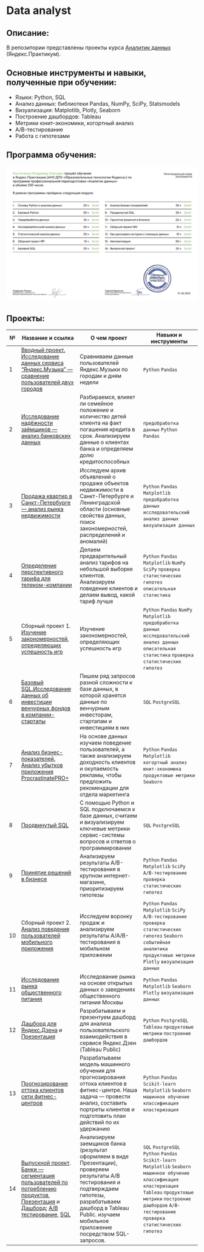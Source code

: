 # Data analyst

## Описание:
В репозитории представлены проекты курса [Аналитик данных](https://praktikum.yandex.ru/data-analyst/) (Яндекс.Практикум).

## Основные инструменты и навыки, полученные при обучении:
- Языки: Python, SQL
- Анализ данных: библиотеки Pandas, NumPy, SciPy, Statsmodels
- Визуализация: Matplotlib, Plotly, Seaborn
- Построение дашбордов: Tableau
- Метрики юнит-экономики, когортный анализ
- А/В-тестирование
- Работа с гипотезами


## Программа обучения:
![-](https://github.com/Strangervl/Yandex-DA/blob/main/cert/cert_2.png)

## Проекты:
| №| Название и ссылка | О чем проект                                                     | Навыки и инструменты           |  
|-----------|-------------------|------------------------------------------------------------------|-----------------------------------|
|1              |[Вводный проект. Исследование данных сервиса “Яндекс.Музыка” — сравнение пользователей двух городов](https://github.com/Strangervl/Yandex-DA/blob/main/1.%D0%AF%D0%BD%D0%B4%D0%B5%D0%BA%D1%81.%D0%9C%D1%83%D0%B7%D1%8B%D0%BA%D0%B0/%D0%AF%D0%BD%D0%B4%D0%B5%D0%BA%D1%81%20%D0%9C%D1%83%D0%B7%D1%8B%D0%BA%D0%B0.ipynb)|Сравниваем данные пользователей Яндекс.Музыки по городам и дням недели|`Python` `Pandas`|
|2              |[Исследование надёжности заёмщиков — анализ банковских данных](https://github.com/Strangervl/Yandex-DA/blob/main/2.%D0%9D%D0%B0%D0%B4%D0%B5%D0%B6%D0%BD%D0%BE%D1%81%D1%82%D1%8C%20%D0%B7%D0%B0%D0%B5%D0%BC%D1%89%D0%B8%D0%BA%D0%BE%D0%B2/%D0%98%D1%81%D1%81%D0%BB%D0%B5%D0%B4%D0%BE%D0%B2%D0%B0%D0%BD%D0%B8%D0%B5%20%D0%BD%D0%B0%D0%B4%D0%B5%D0%B6%D0%BD%D0%BE%D1%81%D1%82%D0%B8%20%D0%B7%D0%B0%D0%B5%D0%BC%D1%89%D0%B8%D0%BA%D0%BE%D0%B2.ipynb)|Разбираемся, влияет ли семейное положение и количество детей клиента на факт погашения кредита в срок. Анализируем данные о клиентах банка и определяем долю кредитоспособных|`предобработка данных` `Python` `Pandas`|
|3              |[Продажа квартир в Санкт-Петербурге — анализ рынка недвижимости](https://github.com/Strangervl/Yandex-DA/blob/main/3.%D0%9F%D1%80%D0%BE%D0%B4%D0%B0%D0%B6%D0%B0%20%D0%BA%D0%B2%D0%B0%D1%80%D1%82%D0%B8%D1%80/real_estate.ipynb)|Исследуем архив объявлений о продаже объектов недвижимости в Санкт-Петербурге и Ленинградской области (основные свойства данных, поиск закономерностей, распределений и аномалий)|`Python` `Pandas` `Matplotlib` `предобработка данных` `исследовательский анализ данных` `визуализация данных`|
|4              |[Определение перспективного тарифа для телеком-компании](https://github.com/Strangervl/Yandex-DA/blob/main/4.%D0%90%D0%BD%D0%B0%D0%BB%D0%B8%D0%B7%20%D1%82%D0%B0%D1%80%D0%B8%D1%84%D0%BE%D0%B2%20%D0%BC%D0%BE%D0%B1%20%D0%BE%D0%BF%D0%B5%D1%80%D0%B0%D1%82%D0%BE%D1%80%D0%B0/%D0%90%D0%BD%D0%B0%D0%BB%D0%B8%D0%B7%20%D1%82%D0%B0%D1%80%D0%B8%D1%84%D0%BE%D0%B2%20%D0%BC%D0%BE%D0%B1.%20%D0%BE%D0%BF%D0%B5%D1%80%D0%B0%D1%82%D0%BE%D1%80%D0%B0.ipynb)|Делаем предварительный анализ тарифов на небольшой выборке клиентов. Анализируем поведение клиентов и делаем вывод, какой тариф лучше| `Python` `Pandas` `Matplotlib` `NumPy` `SciPy` `проверка статистических гипотез` `описательная статистика`|
|5              |Сборный проект 1. [Изучение закономерностей, определяющих успешность игр](https://github.com/Strangervl/Yandex-DA/blob/main/5.%D0%A1%D0%B1%D0%BE%D1%80%D0%BD%D1%8B%D0%B9%20%D0%BF%D1%80%D0%BE%D0%B5%D0%BA%D1%82%201.%20%D0%9F%D1%80%D0%BE%D0%B4%D0%B0%D0%B6%D0%B8%20%D0%B8%D0%B3%D1%80/%D0%9F%D1%80%D0%BE%D0%B4%D0%B0%D0%B6%D0%B8%20%D0%B8%D0%B3%D1%80.ipynb)|Изучение закономерностей, определяющих успешность игр|`Python` `Pandas` `NumPy` `Matplotlib` `предобработка данных` `исследовательский анализ данных` `описательная статистика` `проверка статистических гипотез`|
|6              |[Базовый SQL.Исследование данных об инвестиции венчурных фондов в компании-стартапы](https://github.com/Strangervl/Yandex-DA/blob/main/6.SQL/sql_base.sql)|Пишем ряд запросов разной сложности к базе данных, в которой хранятся данные по венчурным инвесторам, стартапам и инвестициям в них|`SQL` `PostgreSQL`|
|7              |[Анализ бизнес-показателей. Анализ убытков приложения ProcrastinatePRO+](https://github.com/Strangervl/Yandex-DA/blob/main/7.%D0%90%D0%BD%D0%B0%D0%BB%D0%B8%D0%B7%20%D0%B1%D0%B8%D0%B7%D0%BD%D0%B5%D1%81-%D0%BF%D0%BE%D0%BA%D0%B0%D0%B7%D0%B0%D1%82%D0%B5%D0%BB%D0%B5%D0%B9/%D0%90%D0%BD%D0%B0%D0%BB%D0%B8%D0%B7%20%D0%B1%D0%B8%D0%B7%D0%BD%D0%B5%D1%81-%D0%BF%D0%BE%D0%BA%D0%B0%D0%B7%D0%B0%D1%82%D0%B5%D0%BB%D0%B5%D0%B9.ipynb)|На основе данных изучаем поведение пользователей, а также анализируем доходность клиентов и окупаемость рекламы, чтобы предложить рекомендации для отдела маркетинга|`Python` `Pandas` `Matplotlib` `когортный анализ` `юнит-экономика` `продуктовые метрики` `Seaborn`|
|8              |[Продвинутый SQL](https://github.com/Strangervl/Yandex-DA/blob/main/6.SQL/sql_advanced.sql)|С помощью Python и SQL подключаемся к базе данных, считаем и визуализируем ключевые метрики сервис-системы вопросов и ответов о программировании|`SQL` `PostgreSQL`|
|9              |[Принятие решений в бизнесе](https://github.com/Strangervl/Yandex-DA/blob/main/8.%D0%9F%D1%80%D0%B8%D0%BD%D1%8F%D1%82%D0%B8%D0%B5%20%D1%80%D0%B5%D1%88%D0%B5%D0%BD%D0%B8%D0%B9%20%D0%B2%20%D0%B1%D0%B8%D0%B7%D0%BD%D0%B5%D1%81%D0%B5/ab.ipynb)|Анализируем результаты A/B-тестирования в крупном интернет-магазине, приоритизируем гипотезы|`Python` `Pandas` `Matplotlib` `SciPy` `A/B-тестирование` `проверка статистических гипотез`|
|10             |Сборный проект 2. [Анализ поведения пользователей мобильного приложения](user_behavior/)|Исследуем воронку продаж и анализируем результаты A/A/B-тестирования в мобильном приложении|`Python` `Pandas` `Matplotlib` `SciPy` `A/B-тестирование` `проверка статистических гипотез` `Seaborn` `событийная аналитика` `продуктовые метрики` `Plotly` `визуализация данных`|
|11             |[Исследование рынка общественного питания](catering_market)|Исследование рынка на основе открытых данных о заведениях общественного питания Москвы|`Python` `Pandas` `Matplotlib` `Seaborn` `Plotly` `визуализация данных`|
|12             |[Дашборд для Яндекс.Дзена](https://public.tableau.com/app/profile/oxana3540/viz/dashboard_YZen_ovk/Dashboard_YaZen) и [Презентация](https://disk.yandex.ru/i/pr1-iJXmgZGNaA)|Разрабатываем и презентуем дашборд для анализа пользовательского взаимодействия в сервисе Яндекс.Дзен (Tableau Public)|`Python` `PostgreSQL` `Tableau` `продуктовые метрики` `построение дашбордов`|
|13             |[Прогнозирование оттока клиентов сети фитнес-центров](gym_churn/)|Разрабатываем модель машинного обучения для прогнозирования оттока клиентов в фитнес-центре. Наша задача — провести анализ, составить портреты клиентов и подготовить план действий по их удержанию|`Python` `Pandas` `Scikit-learn` `Matplotlib` `Seaborn` `машинное обучение` `классификация` `кластеризация`|
|14             |[Выпускной проект](graduation_project/). [Банки — cегментация пользователей по потреблению продуктов](https://github.com/ovalentinka/Data_analyst/blob/c2e103c7f7d92711fbd40179cdc8134f6d8eccca/graduation_project/yandex_ex1_bank_karpova_new.ipynb), [Презентация](https://github.com/ovalentinka/Data_analyst/blob/3bf2397fe88cd31b36c5b31d4de416e04f80fd63/graduation_project/yandex_ex1_bank_prez_ovkarpova.pdf) и [Дашборд](https://public.tableau.com/app/profile/oxana3540/viz/product_activity/Dashboard1); [А/B тестирование](https://github.com/ovalentinka/Data_analyst/blob/c2e103c7f7d92711fbd40179cdc8134f6d8eccca/graduation_project/yandex_ex2_ab_karpova_new.ipynb), [SQL](https://github.com/ovalentinka/Data_analyst/blob/3e4272acf1b22cbf9e49706375ad128ead6b89b8/graduation_project/yandex_ex3_SQL_karpova_new.ipynb)|Анализируем заемщиков банка (результат оформляем в виде Презентации), проверяем результаты А/B тестирования и подтверждаем гипотезы, разрабатываем дашборд в Tableau Public. изучаем мобильное приложение посредством SQL-запросов. |`SQL` `PostgreSQL` `Python` `Pandas` `Scikit-learn` `Matplotlib` `Seaborn` `машинное обучение` `классификация` `кластеризация` `Tableau` `продуктовые метрики` `построение дашбордов` `A/B-тестирование` `проверка статистических гипотез`|
